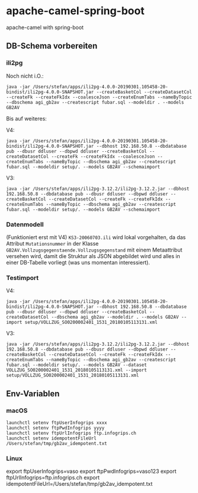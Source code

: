 # apache-camel-spring-boot
apache-camel with spring-boot

## DB-Schema vorbereiten

### ili2pg
Noch nicht i.O.:
```
java -jar /Users/stefan/apps/ili2pg-4.0.0-20190301.105458-20-bindist/ili2pg-4.0.0-SNAPSHOT.jar --createBasketCol --createDatasetCol --createFk --createFkIdx --coalesceJson --createEnumTabs --nameByTopic --dbschema agi_gb2av --createscript fubar.sql --modeldir . --models GB2AV
```

Bis auf weiteres:

V4:
```
java -jar /Users/stefan/apps/ili2pg-4.0.0-20190301.105458-20-bindist/ili2pg-4.0.0-SNAPSHOT.jar --dbhost 192.168.50.8 --dbdatabase pub --dbusr ddluser --dbpwd ddluser --createBasketCol --createDatasetCol --createFk --createFkIdx --coalesceJson --createEnumTabs --nameByTopic --dbschema agi_gb2av --createscript fubar.sql --modeldir setup/. --models GB2AV --schemaimport
```

V3:
```
java -jar /Users/stefan/apps/ili2pg-3.12.2/ili2pg-3.12.2.jar --dbhost 192.168.50.8 --dbdatabase pub --dbusr ddluser --dbpwd ddluser --createBasketCol --createDatasetCol --createFk --createFkIdx --createEnumTabs --nameByTopic --dbschema agi_gb2av --createscript fubar.sql --modeldir setup/. --models GB2AV --schemaimport
```


### Datenmodell
(Funktioniert erst mit V4) `KS3-20060703.ili` wird lokal vorgehalten, da das Attribut `Mutationsnummer` in der Klasse `GB2AV.Vollzugsgegenstaende.Vollzugsgegenstand` mit einem Metaattribut versehen wird, damit die Struktur als JSON abgebildet wird und alles in einer DB-Tabelle vorliegt (was uns momentan interessiert).

### Testimport
V4:
```
java -jar /Users/stefan/apps/ili2pg-4.0.0-20190301.105458-20-bindist/ili2pg-4.0.0-SNAPSHOT.jar --dbhost 192.168.50.8 --dbdatabase pub --dbusr ddluser --dbpwd ddluser --createBasketCol --createDatasetCol --dbschema agi_gb2av --modeldir . --models GB2AV --import setup/VOLLZUG_SO0200002401_1531_20180105113131.xml
```

V3:
```
java -jar /Users/stefan/apps/ili2pg-3.12.2/ili2pg-3.12.2.jar --dbhost 192.168.50.8 --dbdatabase pub --dbusr ddluser --dbpwd ddluser --createBasketCol --createDatasetCol --createFk --createFkIdx --createEnumTabs --nameByTopic --dbschema agi_gb2av --createscript fubar.sql --modeldir setup/. --models GB2AV --dataset VOLLZUG_SO0200002401_1531_20180105113131.xml --import setup/VOLLZUG_SO0200002401_1531_20180105113131.xml 
```

## Env-Variablen

### macOS
```
launchctl setenv ftpUserInfogrips xxxx
launchctl setenv ftpPwdInfogrips yyyy
launchctl setenv ftpUrlInfogrips ftp.infogrips.ch
launchctl setenv idempotentFileUrl /Users/stefan/tmp/gb2av_idempotent.txt
```

### Linux
export ftpUserInfogrips=vaso
export ftpPwdInfogrips=vaso123
export ftpUrlInfogrips=ftp.infogrips.ch
export idempotentFileUrl=/Users/stefan/tmp/gb2av_idempotent.txt